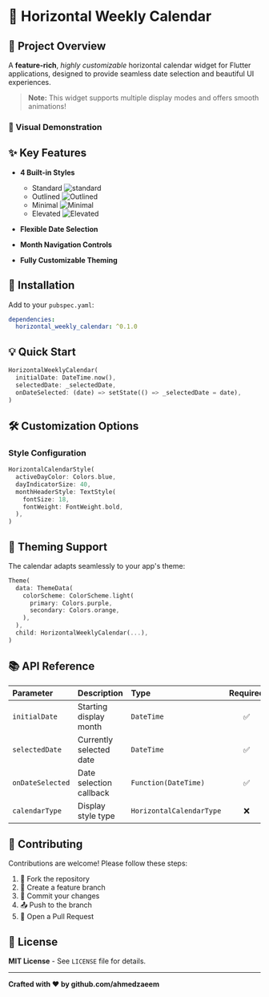 # 📅 Horizontal Weekly Calendar

## 🌟 Project Overview

A **feature-rich**, *highly customizable* horizontal calendar widget for Flutter applications, designed to provide seamless date selection and beautiful UI experiences.

> **Note:** This widget supports multiple display modes and offers smooth animations!

### 🎨 Visual Demonstration


## ✨ Key Features

- **4 Built-in Styles**
  - Standard
    ![standard](https://github.com/user-attachments/assets/e99e3a26-9341-4b3b-a904-b4910468def1)
  - Outlined
    ![Outlined](https://github.com/user-attachments/assets/9cc509a9-9aa1-4467-9069-41f4fec47d80)
  - Minimal
    ![Minimal](https://github.com/user-attachments/assets/8c7d25bc-1d2b-40f2-bab4-58001f5b28a9)
  - Elevated
    ![Elevated](https://github.com/user-attachments/assets/179644f1-057c-44dd-ab34-4b79aaff5381)

- **Flexible Date Selection**
- **Month Navigation Controls**
- **Fully Customizable Theming**

## 🔧 Installation

Add to your `pubspec.yaml`:

```yaml
dependencies:
  horizontal_weekly_calendar: ^0.1.0
```

## 💡 Quick Start

```dart
HorizontalWeeklyCalendar(
  initialDate: DateTime.now(),
  selectedDate: _selectedDate,
  onDateSelected: (date) => setState(() => _selectedDate = date),
)
```

## 🛠 Customization Options

### Style Configuration

```dart
HorizontalCalendarStyle(
  activeDayColor: Colors.blue,
  dayIndicatorSize: 40,
  monthHeaderStyle: TextStyle(
    fontSize: 18,
    fontWeight: FontWeight.bold,
  ),
)
```

## 🌈 Theming Support

The calendar adapts seamlessly to your app's theme:

```dart
Theme(
  data: ThemeData(
    colorScheme: ColorScheme.light(
      primary: Colors.purple,
      secondary: Colors.orange,
    ),
  ),
  child: HorizontalWeeklyCalendar(...),
)
```

## 📚 API Reference

| Parameter | Description | Type | Required |
|:---------|:------------|:-----|:--------:|
| `initialDate` | Starting display month | `DateTime` | ✅ |
| `selectedDate` | Currently selected date | `DateTime` | ✅ |
| `onDateSelected` | Date selection callback | `Function(DateTime)` | ✅ |
| `calendarType` | Display style type | `HorizontalCalendarType` | ❌ |

## 🤝 Contributing

Contributions are welcome! Please follow these steps:

1. 🍴 Fork the repository
2. 🌿 Create a feature branch
3. 💾 Commit your changes
4. 📤 Push to the branch
5. 🔀 Open a Pull Request

## 📄 License

**MIT License** - See `LICENSE` file for details.

---

**Crafted with ❤️ by github.com/ahmedzaeem**
```

